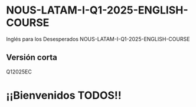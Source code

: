 # NOUS-LATAM-I-Q1-2025-ENGLISH-COURSE
Inglés para los Desesperados NOUS-LATAM-I-Q1-2025-ENGLISH-COURSE

## Versión corta

Q12025EC

# ¡¡Bienvenidos TODOS!!
